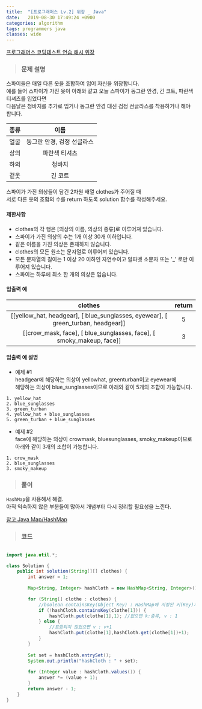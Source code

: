 ```yaml
---
title:  "[프로그래머스 Lv.2] 위장 _ Java"
date:   2019-08-30 17:49:24 +0900
categories: algorithm
tags: programmers java
classes: wide
---
```

  
[프로그래머스 코딩테스트 연습 해시 위장](https://programmers.co.kr/learn/courses/30/lessons/42578)  
  
> ### 문제 설명  
  
스파이들은 매일 다른 옷을 조합하여 입어 자신을 위장합니다.  
예를 들어 스파이가 가진 옷이 아래와 같고 오늘 스파이가 동그란 안경, 긴 코트, 파란색 티셔츠를 입었다면  
다음날은 청바지를 추가로 입거나 동그란 안경 대신 검정 선글라스를 착용하거나 해야 합니다.  
  
  
| 종류 	|            이름            	|
|:----:	|:--------------------------:	|
| 얼굴 	| 동그란 안경, 검정 선글라스 	|
| 상의 	| 파란색 티셔츠              	|
| 하의 	| 청바지                     	|
| 겉옷 	| 긴 코트                    	|
  
  
스파이가 가진 의상들이 담긴 2차원 배열 clothes가 주어질 때  
서로 다른 옷의 조합의 수를 return 하도록 solution 함수를 작성해주세요.  
  
  
#### 제한사항  
  
- clothes의 각 행은 [의상의 이름, 의상의 종류]로 이루어져 있습니다.  
- 스파이가 가진 의상의 수는 1개 이상 30개 이하입니다.  
- 같은 이름을 가진 의상은 존재하지 않습니다.  
- clothes의 모든 원소는 문자열로 이루어져 있습니다.  
- 모든 문자열의 길이는 1 이상 20 이하인 자연수이고 알파벳 소문자 또는 '_' 로만 이루어져 있습니다.  
- 스파이는 하루에 최소 한 개의 의상은 입습니다.  
  
  
#### 입출력 예  
  
|                                       clothes                                       	| return 	|
|:-----------------------------------------------------------------------------------:	|:------:	|
| [[yellow_hat,  headgear], [ blue_sunglasses,  eyewear], [ green_turban,  headgear]] 	|    5   	|
| [[crow_mask,  face], [ blue_sunglasses,  face], [ smoky_makeup,  face]]             	|    3   	|
  
  

#### 입출력 예 설명  
  
- 예제 #1  
headgear에 해당하는 의상이 yellowhat, greenturban이고 eyewear에  
해당하는 의상이 blue_sunglasses이므로 아래와 같이 5개의 조합이 가능합니다.  
  
```
1. yellow_hat  
2. blue_sunglasses  
3. green_turban  
4. yellow_hat + blue_sunglasses  
5. green_turban + blue_sunglasses  
```  

- 예제 #2  
face에 해당하는 의상이 crowmask, bluesunglasses, smoky_makeup이므로  
아래와 같이 3개의 조합이 가능합니다.  
  
```
1. crow_mask  
2. blue_sunglasses  
3. smoky_makeup  
```  
  
> ### 풀이  
  
`HashMap`을 사용해서 해결.  
아직 익숙하지 않은 부분들이 많아서 개념부터 다시 정리할 필요성을 느낀다.  
  
[참고 Java Map/HashMap](https://bvc12.tistory.com/163)
  
  
> ### 코드  
  
```java  

import java.util.*;

class Solution {
    public int solution(String[][] clothes) {
        int answer = 1;
        
        Map<String, Integer> hashCloth = new HashMap<String, Integer>();

        for (String[] clothe : clothes) {
            //boolean containsKey(Object Key) : HashMap에 지정된 키(Key)가 포함되어 있는지
            if (!hashCloth.containsKey(clothe[1])) {
                hashCloth.put(clothe[1],1); //없으면 k:종류, v : 1
            } else {
                //포함되지 않았으면 v : v+1
                hashCloth.put(clothe[1],hashCloth.get(clothe[1])+1);
            }
        }
        
        Set set = hashCloth.entrySet();
        System.out.println("hashCloth : " + set);
        
        for (Integer value : hashCloth.values()) {
            answer *= (value + 1);
        }
        return answer - 1;
    }
}
```
